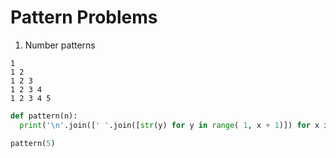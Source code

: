 # Pattern Problems
1. Number patterns

```
1 
1 2
1 2 3
1 2 3 4 
1 2 3 4 5
```
    
```python
def pattern(n):
  print('\n'.join([' '.join([str(y) for y in range( 1, x + 1)]) for x in range(1, n + 1)]))

pattern(5)
```
